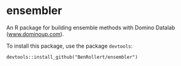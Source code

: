 # ensembler
An R package for building ensemble methods with Domino Datalab (www.dominoup.com).

To install this package, use the package `devtools`:

    devtools::install_github("BenRollert/ensembler")




